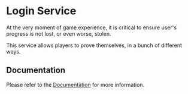 # Login Service
At the very moment of game experience, it is critical to ensure user's progress is not lost, or even worse, stolen.

This service allows players to prove themselves, in a bunch of different ways.

## Documentation

Please refer to the <a href="https://docs.anthillplatform.org/en/latest/services/login.html">Documentation</a> for more information.

